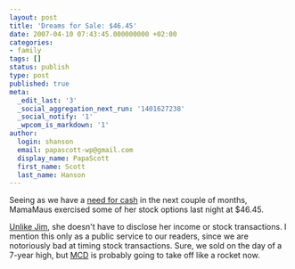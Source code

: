 ```yaml
---
layout: post
title: 'Dreams for Sale: $46.45'
date: 2007-04-10 07:43:45.000000000 +02:00
categories:
- family
tags: []
status: publish
type: post
published: true
meta:
  _edit_last: '3'
  _social_aggregation_next_run: '1401627238'
  _social_notify: '1'
  _wpcom_is_markdown: '1'
author:
  login: shanson
  email: papascott-wp@gmail.com
  display_name: PapaScott
  first_name: Scott
  last_name: Hanson
---
```

<p>Seeing as we have a <a href="http://www.papascott.de/archives/2007/03/27/bricks-and-mortar/">need for cash</a> in the next couple of months, MamaMaus exercised some of her stock options last night at $46.45.</p>
<p><a href="http://biz.yahoo.com/ap/070409/mcdonald_s_executive_compensation.html">Unlike Jim</a>, she doesn't have to disclose her income or stock transactions. I mention this only as a public service to our readers, since we are notoriously bad at timing stock transactions. Sure, we sold on the day of a 7-year high, but <a href="http://finance.yahoo.com/q?s=MCD">MCD</a> is probably going to take off like a rocket now.</p>
